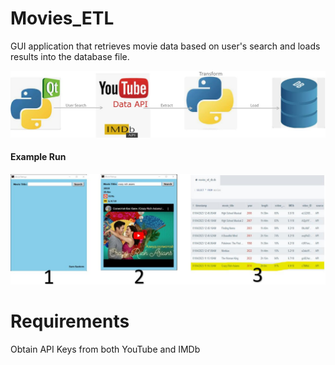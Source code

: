 # Movies_ETL
GUI application that retrieves movie data based on user's search and loads results into the database file. 


![Diagram](Images/diagram.JPG)


#### Example Run
![Example_Run](Images/app_run.JPG)


# Requirements
Obtain API Keys from both YouTube and IMDb
